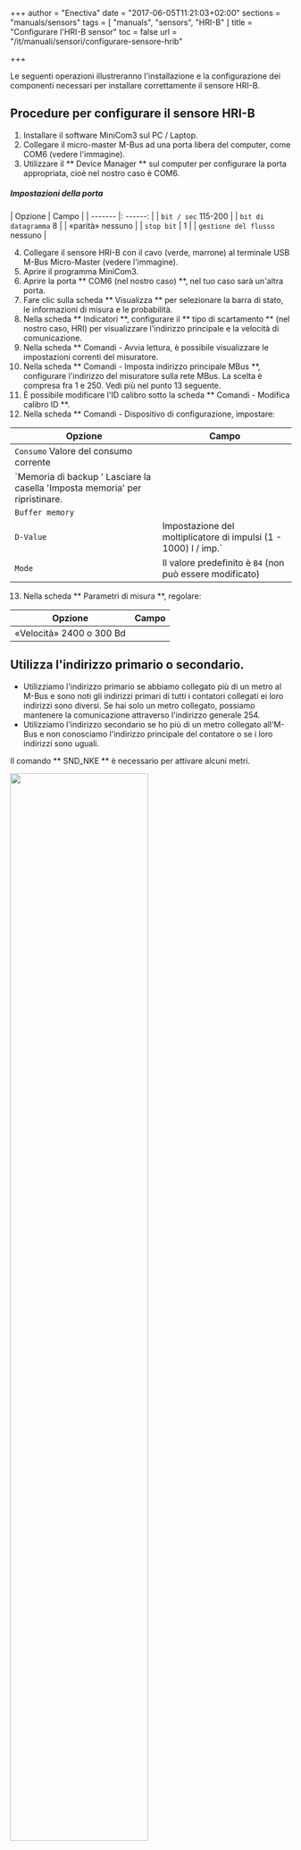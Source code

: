 +++
author = "Enectiva"
date = "2017-06-05T11:21:03+02:00"
sections = "manuals/sensors"
tags = [
    "manuals",
    "sensors",
    "HRI-B"
]
title = "Configurare l'HRI-B sensor"
toc = false
url = "/it/manuali/sensori/configurare-sensore-hrib"

+++

Le seguenti operazioni illustreranno l'installazione e la configurazione dei componenti necessari per installare correttamente il sensore HRI-B.

## Procedure per configurare il sensore HRI-B

1. Installare il software MiniCom3 sul PC / Laptop.
2. Collegare il micro-master M-Bus ad una porta libera del computer, come COM6 (vedere l'immagine).
3. Utilizzare il ** Device Manager ** sul computer per configurare la porta appropriata, cioè nel nostro caso è COM6.

##### Impostazioni della porta

| Opzione | Campo |
| ------- |: ------: |
| `bit / sec` 115-200 |
| `bit di datagramma` 8 |
| «parità» nessuno |
| `stop bit` | 1 |
| `gestione del flusso` nessuno |

4. Collegare il sensore HRI-B con il cavo (verde, marrone) al terminale USB M-Bus Micro-Master (vedere l'immagine).
5. Aprire il programma MiniCom3.
6. Aprire la porta ** COM6 (nel nostro caso) **, nel tuo caso sarà un'altra porta.
7. Fare clic sulla scheda ** Visualizza ** per selezionare la barra di stato, le informazioni di misura e le probabilità.
8. Nella scheda ** Indicatori **, configurare il ** tipo di scartamento ** (nel nostro caso, HRI) per visualizzare l'indirizzo principale e la velocità di comunicazione.
9. Nella scheda ** Comandi - Avvia lettura, è possibile visualizzare le impostazioni correnti del misuratore.
10. Nella scheda ** Comandi - Imposta indirizzo principale MBus **, configurare l'indirizzo del misuratore sulla rete MBus. La scelta è compresa fra 1 e 250. Vedi più nel punto 13 seguente.
11. È possibile modificare l'ID calibro sotto la scheda ** Comandi - Modifica calibro ID **.
12. Nella scheda ** Comandi - Dispositivo di configurazione, impostare:

| Opzione | Campo |
| -------- | ------- |
| `Consumo` Valore del consumo corrente
| `Memoria di backup ' Lasciare la casella 'Imposta memoria' per ripristinare. |
| `Buffer memory` ||
| `D-Value` | Impostazione del moltiplicatore di impulsi (1 - 1000) l / imp.` |
| `Mode` | Il valore predefinito è `B4` (non può essere modificato) |

13. Nella scheda ** Parametri di misura **, regolare:

| Opzione | Campo |
| -------- | ------- |
| «Velocità» 2400 o 300 Bd |

## Utilizza l'indirizzo primario o secondario.

- Utilizziamo l'indirizzo primario se abbiamo collegato più di un metro al M-Bus e sono noti gli indirizzi primari di tutti i contatori collegati ei loro indirizzi sono diversi. Se hai solo un metro collegato, possiamo mantenere la comunicazione attraverso l'indirizzo generale 254.
- Utilizziamo l'indirizzo secondario se ho più di un metro collegato all'M-Bus e non conosciamo l'indirizzo principale del contatore o se i loro indirizzi sono uguali.

Il comando ** SND_NKE ** è necessario per attivare alcuni metri.

<img class="center" src="/images/connection-hrib-to-computer.jpg" style="width:70%"></img>

